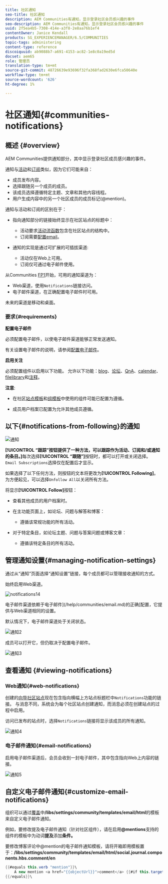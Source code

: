 ```yaml
---
title: 社区通知
seo-title: 社区通知
description: AEM Communities有通知，显示登录社区会员感兴趣的事件
seo-description: AEM Communities有通知，显示登录社区会员感兴趣的事件
uuid: 2f5ea4b5-7308-414e-a3f8-2e8aa76b1ef4
contentOwner: Janice Kendall
products: SG_EXPERIENCEMANAGER/6.5/COMMUNITIES
topic-tags: administering
content-type: reference
discoiquuid: ab9088b7-a691-4153-ac82-1e8c0a19ed5d
docset: aem65
role: 管理员
translation-type: tm+mt
source-git-commit: 48726639e93696f32fa368fad2630e6fca50640e
workflow-type: tm+mt
source-wordcount: '626'
ht-degree: 1%

---
```



# 社区通知{#communities-notifications}

## 概述 {#overview}

AEM Communities提供通知部分，其中显示登录社区成员感兴趣的事件。

通知与[活动](/help/communities/essentials-activities.md)和[订阅](/help/communities/subscriptions.md)类似，因为它们可能来自：

* 成员发布内容。
* 选择跟随另一个成员的成员。
* 该成员选择遵循特定主题、文章和其他内容线程。
* 用户生成内容中的另一个社区成员的成员标记(@mention)。

通知与活动和订阅的区别在于：

* 指向通知部分的链接始终显示在社区站点的标题中：

   * 活动要求[活动流函数](/help/communities/functions.md#activity-stream-function)包含在社区站点的结构中。
   * 订阅需要[配置email](/help/communities/email.md)。

* 通知的实现是通过可扩展的可插拔渠道:

   * 活动仅在Web上可用。
   * 订阅仅可通过电子邮件使用。

从Communities [FP1](/help/communities/deploy-communities.md#latestfeaturepack)开始，可用的通知渠道为：

* Web渠道，使用`Notifications`链接访问。
* 电子邮件渠道，在正确配置电子邮件时可用。

未来的渠道是移动和桌面。

### 要求{#requirements}

**配置电子邮件**

必须配置电子邮件，以使电子邮件渠道能够正常发送通知。

有关设置电子邮件的说明，请参阅[配置电子邮件](/help/communities/analytics.md)。

**启用关注**

必须配置组件以启用以下功能。 允许以下功能：[blog](/help/communities/blog-feature.md)、[论坛](/help/communities/forum.md)、[QnA](/help/communities/working-with-qna.md)、[calendar](/help/communities/calendar.md)、[filelibrary](/help/communities/file-library.md)和[注释](/help/communities/comments.md)。

**注意**:

* 在社区[站点模板](/help/communities/sites.md)和[组模板](/help/communities/tools-groups.md)中使用的组件可能已配置为遵循。

* 成员用户档案已配置为允许其他成员遵循。

## 以下{#notifications-from-following}的通知

![通知](assets/notifications.png)

**[!UICONTROL “跟踪”按钮提供了一种方法，可以跟踪作为活动、订阅和/或通知的条目。]**&#x200B;每次选择&#x200B;**[!UICONTROL “跟随”]**&#x200B;按钮时，都可以打开或关闭选择。 `Email Subscriptions`选择仅在配置后才显示。

如果选择了以下任何方法，则按钮的文本将更改为&#x200B;**[!UICONTROL Following]**。 为方便起见，可以选择`Unfollow All`以关闭所有方法。

将显示&#x200B;**[!UICONTROL Follow]**&#x200B;按钮：

* 查看其他成员的用户档案时。
* 在主功能页面上，如论坛、问题与解答和博客：

   * 遵循该常规功能的所有活动。

* 对于特定条目，如论坛主题、问题与答案问题或博客文章：

   * 遵循该特定条目的所有活动。

## 管理通知设置{#managing-notification-settings}

通过从“通知”页面选择“通知设置”链接，每个成员都可以管理接收通知的方式。

始终启用Web渠道。

![notifications14](assets/notifications1.png)

电子邮件渠道依赖于电子邮件](/help/communities/email.md)的正确[配置，它提供与Web渠道相同的设置。

默认情况下，电子邮件渠道处于关闭状态。

![通知2](assets/notifications2.png)

成员可以打开它，但仍取决于配置电子邮件。

![通知3](assets/notifications3.png)

## 查看通知 {#viewing-notifications}

### Web通知{#web-notifications}

创建的[向导社区站点](/help/communities/sites-console.md)现在包含指向横幅上方站点标题栏中`Notifications`功能的链接。 与消息不同，系统会为每个社区站点创建通知，而消息必须在创建站点的过程中启用。

访问已发布的站点时，选择`Notifications`链接将显示该成员的所有通知。

![通知4](assets/notifications4.png)

### 电子邮件通知{#email-notifications}

启用电子邮件渠道后，会员会收到一封电子邮件，其中包含指向Web上内容的链接。

![通知5](assets/notifications5.png)

## 自定义电子邮件通知{#customize-email-notifications}

组织可以通过[覆盖](/help/communities/client-customize.md#overlays)中&#x200B;**/libs/settings/community/templates/email/html**&#x200B;的模板来自定义电子邮件通知。

例如，要修改提及电子邮件通知（针对社区组件），请在启用&#x200B;**@mentions**&#x200B;支持的组件的模板中为动词&#x200B;**提及**&#x200B;添加&#x200B;**条件。**

要修改博客评论中@mention的电子邮件通知模板，请将开箱即用模板置于：**/libs/settings/community/templates/email/html/social.journal.components.hbs.comment/en**

```java
{{#equals this.verb "mention"}}\
    A new mention <a href="{{objectUrl}}">comment</a> {{#if this.target.properties.[jcr:title]}}to the article "{{{target.displayName}}}" {{/if}}was added by {{{user.name}}} on {{dateUtil this.published format="EEE, d MMM yyyy HH:mm:ss z"}}.\n \
{{/equals}}\
```

